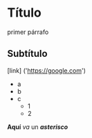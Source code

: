# Título

primer párrafo

## Subtítulo

[link] ('https://google.com')

- a
- b
- c
  - 1
  - 2



**Aquí** _va_ un **_asterisco_**
